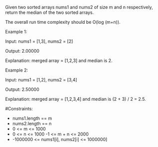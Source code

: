 Given two sorted arrays nums1 and nums2 of size m and n respectively, return the median of the two sorted arrays.

The overall run time complexity should be O(log (m+n)).

 

Example 1:

Input: nums1 = [1,3], nums2 = [2]

Output: 2.00000

Explanation: merged array = [1,2,3] and median is 2.

Example 2:

Input: nums1 = [1,2], nums2 = [3,4]

Output: 2.50000

Explanation: merged array = [1,2,3,4] and median is (2 + 3) / 2 = 2.5.
 

#Constraints:

- nums1.length == m
- nums2.length == n
- 0 <= m <= 1000
- 0 <= n <= 1000
-1 <= m + n <= 2000
- -1000000 <= nums1[i], nums2[i] <= 1000000]
